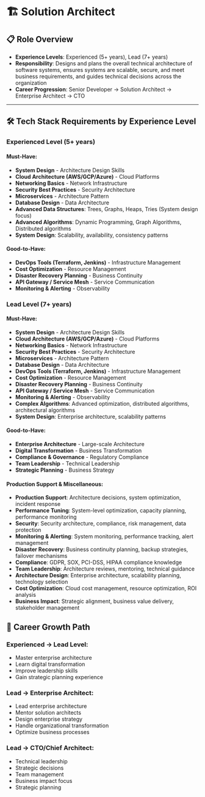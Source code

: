 # 🏗️ Solution Architect

## 📋 Role Overview
- **Experience Levels**: Experienced (5+ years), Lead (7+ years)
- **Responsibility**: Designs and plans the overall technical architecture of software systems, ensures systems are scalable, secure, and meet business requirements, and guides technical decisions across the organization
- **Career Progression**: Senior Developer → Solution Architect → Enterprise Architect → CTO

---

## 🛠️ Tech Stack Requirements by Experience Level

### **Experienced Level (5+ years)**

#### **Must-Have:**
- **System Design** - Architecture Design Skills
- **Cloud Architecture (AWS/GCP/Azure)** - Cloud Platforms
- **Networking Basics** - Network Infrastructure
- **Security Best Practices** - Security Architecture
- **Microservices** - Architecture Pattern
- **Database Design** - Data Architecture
- **Advanced Data Structures**: Trees, Graphs, Heaps, Tries (System design focus)
- **Advanced Algorithms**: Dynamic Programming, Graph Algorithms, Distributed algorithms
- **System Design**: Scalability, availability, consistency patterns

#### **Good-to-Have:**
- **DevOps Tools (Terraform, Jenkins)** - Infrastructure Management
- **Cost Optimization** - Resource Management
- **Disaster Recovery Planning** - Business Continuity
- **API Gateway / Service Mesh** - Service Communication
- **Monitoring & Alerting** - Observability

### **Lead Level (7+ years)**

#### **Must-Have:**
- **System Design** - Architecture Design Skills
- **Cloud Architecture (AWS/GCP/Azure)** - Cloud Platforms
- **Networking Basics** - Network Infrastructure
- **Security Best Practices** - Security Architecture
- **Microservices** - Architecture Pattern
- **Database Design** - Data Architecture
- **DevOps Tools (Terraform, Jenkins)** - Infrastructure Management
- **Cost Optimization** - Resource Management
- **Disaster Recovery Planning** - Business Continuity
- **API Gateway / Service Mesh** - Service Communication
- **Monitoring & Alerting** - Observability
- **Complex Algorithms**: Advanced optimization, distributed algorithms, architectural algorithms
- **System Design**: Enterprise architecture, scalability patterns

#### **Good-to-Have:**
- **Enterprise Architecture** - Large-scale Architecture
- **Digital Transformation** - Business Transformation
- **Compliance & Governance** - Regulatory Compliance
- **Team Leadership** - Technical Leadership
- **Strategic Planning** - Business Strategy

#### **Production Support & Miscellaneous:**
- **Production Support**: Architecture decisions, system optimization, incident response
- **Performance Tuning**: System-level optimization, capacity planning, performance monitoring
- **Security**: Security architecture, compliance, risk management, data protection
- **Monitoring & Alerting**: System monitoring, performance tracking, alert management
- **Disaster Recovery**: Business continuity planning, backup strategies, failover mechanisms
- **Compliance**: GDPR, SOX, PCI-DSS, HIPAA compliance knowledge
- **Team Leadership**: Architecture reviews, mentoring, technical guidance
- **Architecture Design**: Enterprise architecture, scalability planning, technology selection
- **Cost Optimization**: Cloud cost management, resource optimization, ROI analysis
- **Business Impact**: Strategic alignment, business value delivery, stakeholder management

## 🚀 Career Growth Path

### **Experienced → Lead Level:**
- Master enterprise architecture
- Learn digital transformation
- Improve leadership skills
- Gain strategic planning experience

### **Lead → Enterprise Architect:**
- Lead enterprise architecture
- Mentor solution architects
- Design enterprise strategy
- Handle organizational transformation
- Optimize business processes

### **Lead → CTO/Chief Architect:**
- Technical leadership
- Strategic decisions
- Team management
- Business impact focus
- Strategic planning
